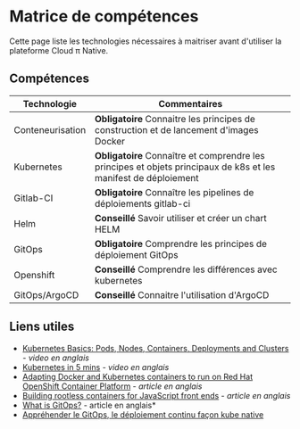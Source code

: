 # Matrice de compétences

Cette page liste les technologies nécessaires à maitriser avant d'utiliser la plateforme Cloud π Native.

## Compétences

| Technologie      | Commentaires                                                                                                     |
| ---------------- | ---------------------------------------------------------------------------------------------------------------- |
| Conteneurisation | **Obligatoire** Connaitre les principes de construction et de lancement d'images Docker                          |
| Kubernetes       | **Obligatoire** Connaître et comprendre les principes et objets principaux de k8s et les manifest de déploiement |
| Gitlab-CI        | **Obligatoire** Connaître les pipelines de déploiements gitlab-ci                                                |
| Helm             | **Conseillé** Savoir utiliser et créer un chart HELM                                                             |
| GitOps           | **Obligatoire** Comprendre les principes de déploiement GitOps                                                   |
| Openshift        | **Conseillé** Comprendre les différences avec kubernetes                                                         |
| GitOps/ArgoCD    | **Conseillé** Connaitre l'utilisation d'ArgoCD                                                                   |


## Liens utiles 

- [Kubernetes Basics: Pods, Nodes, Containers, Deployments and Clusters](https://www.youtube.com/watch?v=B_X4l4HSgtc) - *video en anglais*
- [Kubernetes in 5 mins](https://www.youtube.com/watch?v=PH-2FfFD2PU) - *video en anglais*
- [Adapting Docker and Kubernetes containers to run on Red Hat OpenShift Container Platform](https://developers.redhat.com/blog/2020/10/26/adapting-docker-and-kubernetes-containers-to-run-on-red-hat-openshift-container-platform#) - *article en anglais*
- [Building rootless containers for JavaScript front ends](https://developers.redhat.com/blog/2021/03/04/building-rootless-containers-for-javascript-front-ends#) - *article en anglais*
- [What is GitOps?](https://about.gitlab.com/topics/gitops/) - article en anglais*
- [Appréhender le GitOps, le déploiement continu façon kube native](https://blog.wescale.fr/appr%C3%A9hender-le-gitops-le-d%C3%A9ploiement-continu-fa%C3%A7on-kube-native)